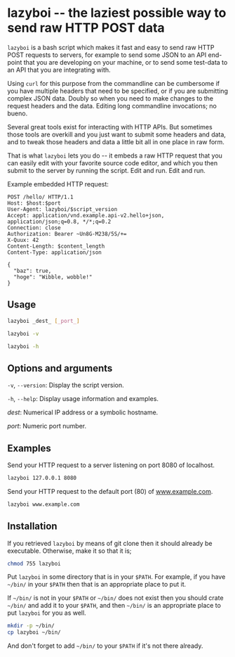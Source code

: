 # lazyboi -- the laziest possible way to send raw HTTP POST data

`lazyboi` is a bash script which makes it fast and easy to send raw HTTP POST
requests to servers, for example to send some JSON to an API end-point that you
are developing on your machine, or to send some test-data to an API that you
are integrating with.

Using `curl` for this purpose from the commandline can be cumbersome if you
have multiple headers that need to be specified, or if you are submitting
complex JSON data. Doubly so when you need to make changes to the request
headers and the data. Editing long commandline invocations; no bueno.

Several great tools exist for interacting with HTTP APIs. But sometimes those
tools are overkill and you just want to submit some headers and data, and to
tweak those headers and data a little bit all in one place in raw form.

That is what `lazyboi` lets you do -- it embeds a raw HTTP request that you
can easily edit with your favorite source code editor, and which you then
submit to the server by running the script. Edit and run. Edit and run.

Example embedded HTTP request:

```http
POST /hello/ HTTP/1.1
Host: $host:$port
User-Agent: lazyboi/$script_version
Accept: application/vnd.example.api-v2.hello+json, application/json;q=0.8, */*;q=0.2
Connection: close
Authorization: Bearer ~Un8G-M238/5S/+=
X-Quux: 42
Content-Length: $content_length
Content-Type: application/json

{
  "baz": true,
  "hoge": "Wibble, wobble!"
}
```

## Usage

```bash
lazyboi _dest_ [_port_]
```

```bash
lazyboi -v
```

```bash
lazyboi -h
```

## Options and arguments

`-v`, `--version`: Display the script version.

`-h`, `--help`: Display usage information and examples.

*dest*: Numerical IP address or a symbolic hostname.

*port*: Numeric port number.

## Examples

Send your HTTP request to a server listening on port 8080 of localhost.

```bash
lazyboi 127.0.0.1 8080
```

Send your HTTP request to the default port (80) of www.example.com.

```bash
lazyboi www.example.com
```

## Installation

If you retrieved `lazyboi` by means of git clone then it should already be
executable. Otherwise, make it so that it is;

```bash
chmod 755 lazyboi
```

Put `lazyboi` in some directory that is in your `$PATH`. For example,
if you have `~/bin/` in your `$PATH` then that is an appropriate place to
put it.

If `~/bin/` is not in your `$PATH` or `~/bin/` does not exist then you should
crate `~/bin/` and add it to your `$PATH`, and then `~/bin/` is an appropriate
place to put `lazyboi` for you as well.

```bash
mkdir -p ~/bin/
cp lazyboi ~/bin/
```

And don't forget to add `~/bin/` to your `$PATH` if it's not there already.
